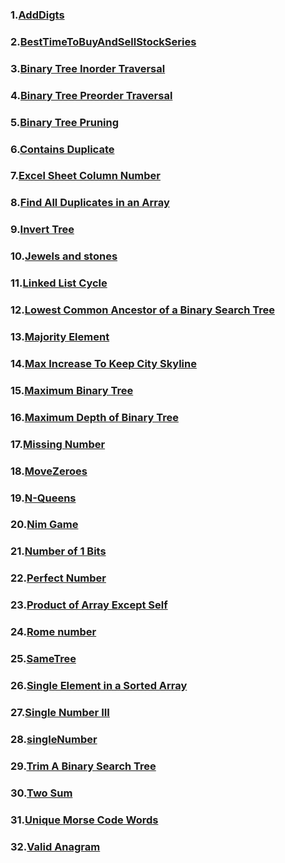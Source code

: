 ### 1.[AddDigts](https://github.com/rever4433/LeetCode/tree/master/AddDigts)
### 2.[BestTimeToBuyAndSellStockSeries](https://github.com/rever4433/LeetCode/tree/master/BestTimeToBuyAndSellStockSeries)
### 3.[Binary Tree Inorder Traversal](https://github.com/rever4433/LeetCode/tree/master/Binary%20Tree%20Inorder%20Traversal)
### 4.[Binary Tree Preorder Traversal](https://github.com/rever4433/LeetCode/tree/master/Binary%20Tree%20Preorder%20Traversal)
### 5.[Binary Tree Pruning](https://github.com/rever4433/LeetCode/tree/master/Binary%20Tree%20Pruning)
### 6.[Contains Duplicate](https://github.com/rever4433/LeetCode/tree/master/Contains%20Duplicate)
### 7.[Excel Sheet Column Number](https://github.com/rever4433/LeetCode/tree/master/Excel%20Sheet%20Column%20Number)
### 8.[Find All Duplicates in an Array](https://github.com/rever4433/LeetCode/tree/master/Find%20All%20Duplicates%20in%20an%20Array)
### 9.[Invert Tree](https://github.com/rever4433/LeetCode/tree/master/Invert%20Tree)
### 10.[Jewels and stones](https://github.com/rever4433/LeetCode/tree/master/Jewels%20and%20stones)
### 11.[Linked List Cycle](https://github.com/rever4433/LeetCode/tree/master/Linked%20List%20Cycle)
### 12.[Lowest Common Ancestor of a Binary Search Tree](https://github.com/rever4433/LeetCode/tree/master/Lowest%20Common%20Ancestor%20of%20a%20Binary%20Search%20Tree)
### 13.[Majority Element](https://github.com/rever4433/LeetCode/tree/master/Majority%20Element)
### 14.[Max Increase To Keep City Skyline](https://github.com/rever4433/LeetCode/tree/master/Max%20Increase%20To%20Keep%20City%20Skyline)
### 15.[Maximum Binary Tree](https://github.com/rever4433/LeetCode/tree/master/Maximum%20Binary%20Tree)
### 16.[Maximum Depth of Binary Tree](https://github.com/rever4433/LeetCode/tree/master/Maximum%20Depth%20of%20Binary%20Tree)
### 17.[Missing Number](https://github.com/rever4433/LeetCode/tree/master/Missing%20Number)
### 18.[MoveZeroes](https://github.com/rever4433/LeetCode/tree/master/MoveZeroes)
### 19.[N-Queens](https://github.com/rever4433/LeetCode/tree/master/N-Queens)
### 20.[Nim Game](https://github.com/rever4433/LeetCode/tree/master/Nim%20Game)
### 21.[Number of 1 Bits](https://github.com/rever4433/LeetCode/tree/master/Number%20of%201%20Bits)
### 22.[Perfect Number](https://github.com/rever4433/LeetCode/tree/master/Perfect%20Number)
### 23.[Product of Array Except Self](https://github.com/rever4433/LeetCode/tree/master/Product%20of%20Array%20Except%20Self)
### 24.[Rome number](https://github.com/rever4433/LeetCode/tree/master/Rome%20number)
### 25.[SameTree](https://github.com/rever4433/LeetCode/tree/master/SameTree)
### 26.[Single Element in a Sorted Array](https://github.com/rever4433/LeetCode/tree/master/Single%20Element%20in%20a%20Sorted%20Array)
### 27.[Single Number III](https://github.com/rever4433/LeetCode/tree/master/Single%20Number%20III)
### 28.[singleNumber](https://github.com/rever4433/LeetCode/tree/master/singleNumber)
### 29.[Trim A Binary Search Tree](https://github.com/rever4433/LeetCode/tree/master/Trim%20A%20Binary%20Search%20Tree)
### 30.[Two Sum](https://github.com/rever4433/LeetCode/tree/master/Two%20Sum)
### 31.[Unique Morse Code Words](https://github.com/rever4433/LeetCode/tree/master/Unique%20Morse%20Code%20Words)
### 32.[Valid Anagram](https://github.com/rever4433/LeetCode/tree/master/Valid%20Anagram)
